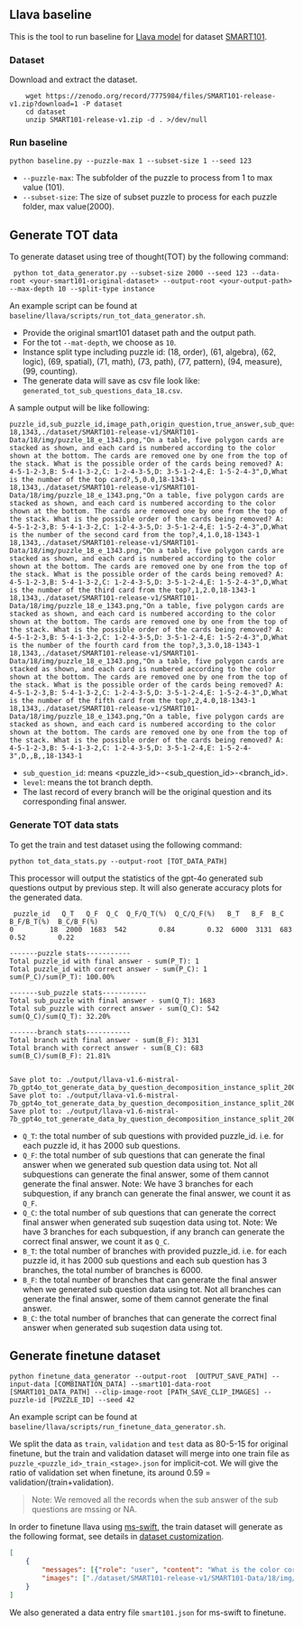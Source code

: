 ## Llava baseline
This is the tool to run baseline for [Llava model](https://huggingface.co/llava-hf/llava-v1.6-mistral-7b-hf) for dataset [SMART101](https://github.com/merlresearch/SMART).

### Dataset
Download and extract the dataset.
```
    wget https://zenodo.org/record/7775984/files/SMART101-release-v1.zip?download=1 -P dataset
    cd dataset
    unzip SMART101-release-v1.zip -d . >/dev/null
```

### Run baseline

```
python baseline.py --puzzle-max 1 --subset-size 1 --seed 123
```

* `--puzzle-max`: The subfolder of the puzzle to process from 1 to max value (101).
* `--subset-size`: The size of subset puzzle to process for each puzzle folder, max value(2000).

## Generate TOT data

To generate dataset using tree of thought(TOT) by the following command:

```
 python tot_data_generator.py --subset-size 2000 --seed 123 --data-root <your-smart101-original-dataset> --output-root <your-output-path> --max-depth 10 --split-type instance
```

An example script can be found at `baseline/llava/scripts/run_tot_data_generator.sh`.

* Provide the original smart101 dataset path and the output path.
* For the tot `--mat-depth`, we choose as `10`. 
* Instance split type including puzzle id: (18, order), (61, algebra), (62, logic), (69, spatial), (71, math), (73, path), (77, pattern), (94, measure), (99, counting).
* The generate data will save as csv file look like: `generated_tot_sub_questions_data_18.csv`.

A sample output will be like following:

```
puzzle_id,sub_puzzle_id,image_path,origin_question,true_answer,sub_question,answer,level,sub_question_id
18,1343,./dataset/SMART101-release-v1/SMART101-Data/18/img/puzzle_18_e_1343.png,"On a table, five polygon cards are stacked as shown, and each card is numbered according to the color shown at the bottom. The cards are removed one by one from the top of the stack. What is the possible order of the cards being removed? A: 4-5-1-2-3,B: 5-4-1-3-2,C: 1-2-4-3-5,D: 3-5-1-2-4,E: 1-5-2-4-3",D,What is the number of the top card?,5,0.0,18-1343-1
18,1343,./dataset/SMART101-release-v1/SMART101-Data/18/img/puzzle_18_e_1343.png,"On a table, five polygon cards are stacked as shown, and each card is numbered according to the color shown at the bottom. The cards are removed one by one from the top of the stack. What is the possible order of the cards being removed? A: 4-5-1-2-3,B: 5-4-1-3-2,C: 1-2-4-3-5,D: 3-5-1-2-4,E: 1-5-2-4-3",D,What is the number of the second card from the top?,4,1.0,18-1343-1
18,1343,./dataset/SMART101-release-v1/SMART101-Data/18/img/puzzle_18_e_1343.png,"On a table, five polygon cards are stacked as shown, and each card is numbered according to the color shown at the bottom. The cards are removed one by one from the top of the stack. What is the possible order of the cards being removed? A: 4-5-1-2-3,B: 5-4-1-3-2,C: 1-2-4-3-5,D: 3-5-1-2-4,E: 1-5-2-4-3",D,What is the number of the third card from the top?,1,2.0,18-1343-1
18,1343,./dataset/SMART101-release-v1/SMART101-Data/18/img/puzzle_18_e_1343.png,"On a table, five polygon cards are stacked as shown, and each card is numbered according to the color shown at the bottom. The cards are removed one by one from the top of the stack. What is the possible order of the cards being removed? A: 4-5-1-2-3,B: 5-4-1-3-2,C: 1-2-4-3-5,D: 3-5-1-2-4,E: 1-5-2-4-3",D,What is the number of the fourth card from the top?,3,3.0,18-1343-1
18,1343,./dataset/SMART101-release-v1/SMART101-Data/18/img/puzzle_18_e_1343.png,"On a table, five polygon cards are stacked as shown, and each card is numbered according to the color shown at the bottom. The cards are removed one by one from the top of the stack. What is the possible order of the cards being removed? A: 4-5-1-2-3,B: 5-4-1-3-2,C: 1-2-4-3-5,D: 3-5-1-2-4,E: 1-5-2-4-3",D,What is the number of the fifth card from the top?,2,4.0,18-1343-1
18,1343,./dataset/SMART101-release-v1/SMART101-Data/18/img/puzzle_18_e_1343.png,"On a table, five polygon cards are stacked as shown, and each card is numbered according to the color shown at the bottom. The cards are removed one by one from the top of the stack. What is the possible order of the cards being removed? A: 4-5-1-2-3,B: 5-4-1-3-2,C: 1-2-4-3-5,D: 3-5-1-2-4,E: 1-5-2-4-3",D,,B,,18-1343-1
```
* `sub_question_id`: means <puzzle_id>-<sub_question_id>-<branch_id>.
* `level`: means the tot branch depth.
* The last record of every branch will be the original question and its corresponding final answer.


### Generate TOT data stats 

To get the train and test dataset using the following command:

```
python tot_data_stats.py --output-root [TOT_DATA_PATH]
```

This processor will output the statistics of the gpt-4o generated sub questions output by previous step. 
It will also generate accuracy plots for the generated data. 

```
 puzzle_id   Q_T   Q_F  Q_C  Q_F/Q_T(%)  Q_C/Q_F(%)   B_T   B_F  B_C  B_F/B_T(%)  B_C/B_F(%)
0         18  2000  1683  542        0.84        0.32  6000  3131  683        0.52        0.22

-------puzzle stats-----------
Total puzzle_id with final answer - sum(P_T): 1
Total puzzle_id with correct answer - sum(P_C): 1
sum(P_C)/sum(P_T): 100.00%

-------sub_puzzle stats-----------
Total sub_puzzle with final answer - sum(Q_T): 1683
Total sub_puzzle with correct answer - sum(Q_C): 542
sum(Q_C)/sum(Q_T): 32.20%

-------branch stats-----------
Total branch with final answer - sum(B_F): 3131
Total branch with correct answer - sum(B_C): 683
sum(B_C)/sum(B_F): 21.81%


Save plot to: ./output/llava-v1.6-mistral-7b_gpt4o_tot_generate_data_by_question_decomposition_instance_split_2000/18/plot_output/accuracy_group_by_difficulty_branch.png
Save plot to: ./output/llava-v1.6-mistral-7b_gpt4o_tot_generate_data_by_question_decomposition_instance_split_2000/18/plot_output/accuracy_group_by_type_branch.png
Save plot to: ./output/llava-v1.6-mistral-7b_gpt4o_tot_generate_data_by_question_decomposition_instance_split_2000/18/plot_output/accuracy_group_by_puzzle_id_branch.png
```
* `Q_T`: the total number of sub questions with provided puzzle_id. i.e. for each puzzle id, it has 2000 sub questions. 
* `Q_F`: the total number of sub questions that can generate the final answer when we generated sub question data using tot. Not all subquestions can generate the final answer, some of them cannot generate the final answer. Note: We have 3 branches for each subquestion, if any branch can generate the final answer, we count it as `Q_F`.  
* `Q_C`: the total number of sub questions that can generate the correct final answer when generated sub suqestion data using tot.  Note: We have 3 branches for each subquestion, if any branch can generate the correct final answer, we count it as `Q_C`.  
* `B_T`: the total number of branches with provided puzzle_id. i.e. for each puzzle id, it has 2000 sub questions and each sub question has 3 branches, the total number of branches is 6000.  
* `B_F`: the total number of branches that can generate the final answer when we generated sub question data using tot. Not all branches can generate the final answer, some of them cannot generate the final answer.
* `B_C`: the total number of branches that can generate the correct final answer when generated sub suqestion data using tot.

## Generate finetune dataset

```
python finetune_data_generator --output-root  [OUTPUT_SAVE_PATH] --input-data [COMBINATION_DATA] --smart101-data-root [SMART101_DATA_PATH] --clip-image-root [PATH_SAVE_CLIP_IMAGES] --puzzle-id [PUZZLE_ID] --seed 42
```

An example script can be found at `baseline/llava/scripts/run_finetune_data_generator.sh`.

We split the data as `train`, `validation` and `test` data as 80-5-15 for original finetune, but the train and validation dataset will merge into one train file as `puzzle_<puzzle_id>_train_<stage>.json` for implicit-cot. We will give the ratio of validation set when finetune, its around 0.59 = validation/(train+validation).

> Note: We removed all the records when the sub answer of the sub questions are mssing or NA. 

In order to finetune llava using [ms-swift](https://github.com/modelscope/ms-swift), the train dataset will generate as the following format, see details in [dataset customization](https://github.com/modelscope/ms-swift/blob/main/docs/source_en/LLM/Customization.md).

```json
[
    {
        "messages": [{"role": "user", "content": "What is the color corresponding to 1?"}, {"role": "assistant", "content": "Green"}],
        "images": ["./dataset/SMART101-release-v1/SMART101-Data/18/img/puzzle_18_e_1.png"]
    }
]
```

We also generated a data entry file `smart101.json` for ms-swift to finetune.